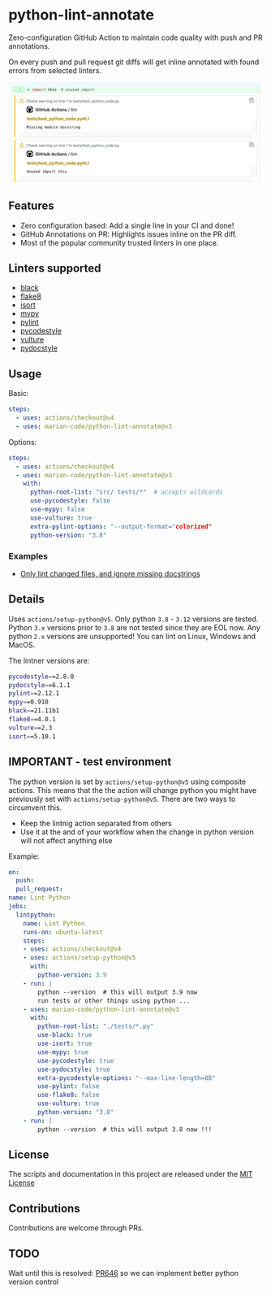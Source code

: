 # python-lint-annotate

Zero-configuration GitHub Action to maintain code quality with push and PR annotations.

On every push and pull request git diffs will get inline annotated with found errors from
selected linters.

![Screenshot of annotations](static/annotations.png)

## Features

- Zero configuration based: Add a single line in your CI and done!
- GitHub Annotations on PR: Highlights issues inline on the PR diff.
- Most of the popular community trusted linters in one place.

## Linters supported

- [black](https://github.com/psf/black)
- [flake8](http://flake8.pycqa.org)
- [isort](https://github.com/timothycrosley/isort)
- [mypy](http://mypy-lang.org/)
- [pylint](https://www.pylint.org/)
- [pycodestyle](https://pycodestyle.readthedocs.io)
- [vulture](https://github.com/jendrikseipp/vulture)
- [pydocstyle](https://github.com/PyCQA/pydocstyle)

## Usage

Basic:

```yml
steps:
  - uses: actions/checkout@v4
  - uses: marian-code/python-lint-annotate@v3
```

Options:

```yml
steps:
  - uses: actions/checkout@v4
  - uses: marian-code/python-lint-annotate@v3
    with:
      python-root-list: "src/ tests/*"  # accepts wildcards
      use-pycodestyle: false
      use-mypy: false
      use-vulture: true
      extra-pylint-options: "--output-format="colorized"
      python-version: "3.8"
```

### Examples
* [Only lint changed files, and ignore missing docstrings](examples/actions-only_changed_files.yml)

## Details

Uses `actions/setup-python@v5`. Only python `3.8` - `3.12` versions are tested.
Python `3.x` versions prior to `3.8` are not tested since they are EOL now.
Any python `2.x` versions are unsupported! You can lint on Linux, Windows and MacOS.

The lintner versions are:

```bash
pycodestyle==2.8.0
pydocstyle==6.1.1
pylint==2.12.1
mypy==0.910
black==21.11b1
flake8==4.0.1
vulture==2.3
isort==5.10.1
```

## IMPORTANT - test environment

The python version is set by `actions/setup-python@v5` using composite actions. This
means that the the action will change python you might have previously set with
`actions/setup-python@v5`. There are two ways to circumvent this.

- Keep the lintnig action separated from others
- Use it at the and of your workflow when the change in python version will not
   affect anything else

Example:

```yml
on:
  push:
  pull_request:
name: Lint Python
jobs:
  lintpython:
    name: Lint Python
    runs-on: ubuntu-latest
    steps:
    - uses: actions/checkout@v4
    - uses: actions/setup-python@v5
      with:
        python-version: 3.9
    - run: |
        python --version  # this will output 3.9 now
        run tests or other things using python ...
    - uses: marian-code/python-lint-annotate@v3
      with:
        python-root-list: "./tests/*.py"
        use-black: true
        use-isort: true
        use-mypy: true
        use-pycodestyle: true
        use-pydocstyle: true
        extra-pycodestyle-options: "--max-line-length=88"
        use-pylint: false
        use-flake8: false
        use-vulture: true
        python-version: "3.8"
    - run: |
        python --version  # this will output 3.8 now !!!
```

## License

The scripts and documentation in this project are released under the [MIT License](LICENSE)

## Contributions

Contributions are welcome through PRs.

## TODO

Wait until this is resolved: [PR646](https://github.com/actions/runner/issues/646)
so we can implement better python version control
